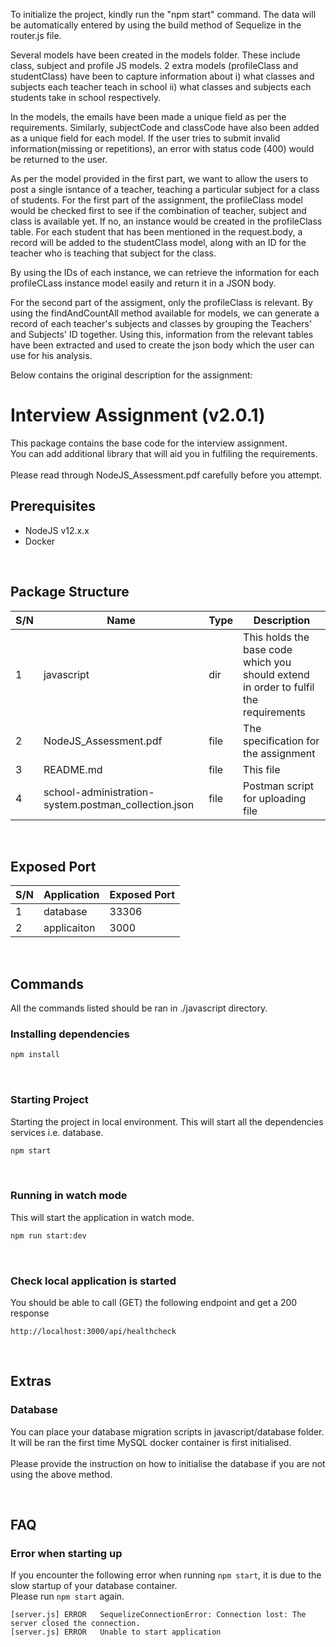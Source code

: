 To initialize the project, kindly run the "npm start" command. The data will be automatically entered by using the build method of Sequelize in the router.js file.

Several models have been created in the models folder. These include class, subject and profile JS models.
2 extra models (profileClass and studentClass) have been to capture information about
i) what classes and subjects each teacher teach in school
ii) what classes and subjects each students take in school
respectively.

In the models, the emails have been made a unique field as per the requirements. Similarly, subjectCode and classCode have also been added as a unique field for each model.
If the user tries to submit invalid information(missing or repetitions), an error with status code (400) would be returned to the user.

As per the model provided in the first part, we want to allow the users to post a single isntance of a teacher, teaching a particular subject for a class of students.
For the first part of the assignment, the profileClass model would be checked first to see if the combination of teacher, subject and class is available yet. If no, an instance would be
created in the profileClass table. For each student that has been mentioned in the request.body, a record will be added to the studentClass model, along with an ID for the teacher who is teaching that subject for the class.

By using the IDs of each instance, we can retrieve the information for each profileCLass instance model easily and return it in a JSON body.

For the second part of the assigment, only the profileClass is relevant. By using the findAndCountAll method available for models, we can generate a record of each teacher's subjects and classes
by grouping the Teachers' and Subjects' ID together. Using this, information from the relevant tables have been extracted and used to create the json body which the user can use for his analysis.

Below contains the original description for the assignment:
# Interview Assignment (v2.0.1)

This package contains the base code for the interview assignment.<br>
You can add additional library that will aid you in fulfiling the requirements.
<br>
<br>
Please read through NodeJS_Assessment.pdf carefully before you attempt.



## Prerequisites
- NodeJS v12.x.x
- Docker

<br>

## Package Structure
| S/N | Name | Type | Description |
|-----|------|------|-------------|
| 1 | javascript | dir | This holds the base code which you should extend in order to fulfil the requirements |
| 2 | NodeJS_Assessment.pdf | file | The specification for the assignment |
| 3 | README.md | file | This file |
| 4 | school-administration-system.postman_collection.json | file | Postman script for uploading file |

<br>

## Exposed Port
| S/N | Application | Exposed Port |
|-----|-------------|--------------|
| 1 | database | 33306 |
| 2 | applicaiton | 3000 |

<br>

## Commands
All the commands listed should be ran in ./javascript directory.

### Installing dependencies
```bash
npm install
```

<br>

### Starting Project
Starting the project in local environment.
This will start all the dependencies services i.e. database.
```bash
npm start
```

<br>

### Running in watch mode
This will start the application in watch mode.
```bash
npm run start:dev
```

<br>

### Check local application is started
You should be able to call (GET) the following endpoint and get a 200 response

```
http://localhost:3000/api/healthcheck
```

<br>

## Extras

### Database
You can place your database migration scripts in javascript/database folder. <br>
It will be ran the first time MySQL docker container is first initialised. <br><br>
Please provide the instruction on how to initialise the database if you are not using the above method.

<br>

## FAQ

### Error when starting up
If you encounter the following error when running ```npm start```, it is due to the slow startup of your database container.<br>
Please run ```npm start``` again.

```
[server.js]	ERROR	SequelizeConnectionError: Connection lost: The server closed the connection.
[server.js]	ERROR	Unable to start application
```
